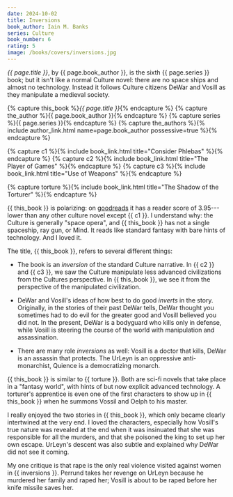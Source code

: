 ```yaml
---
date: 2024-10-02
title: Inversions
book_author: Iain M. Banks
series: Culture
book_number: 6
rating: 5
image: /books/covers/inversions.jpg
---
```


<cite class="book-title">{{ page.title }}</cite>, by <span
class="author-name">{{ page.book_author }}</span>, is the sixth <span
class="book-series">{{ page.series }}</span> book; but it isn't like a normal
Culture novel: there are no space ships and almost no technology. Instead it
follows Culture citizens DeWar and Vosill as they manipulate a medieval
society.

{% capture this_book %}<cite class="book-title">{{ page.title }}</cite>{% endcapture %}
{% capture the_author %}<span class="author-name">{{ page.book_author }}</span>{% endcapture %}
{% capture series %}<span class="book-series">{{ page.series }}</span>{% endcapture %}
{% capture the_authors %}{% include author_link.html name=page.book_author possessive=true %}{% endcapture %}

{% capture c1 %}{% include book_link.html title="Consider Phlebas" %}{% endcapture %}
{% capture c2 %}{% include book_link.html title="The Player of Games" %}{% endcapture %}
{% capture c3 %}{% include book_link.html title="Use of Weapons" %}{% endcapture %}

{% capture torture %}{% include book_link.html title="The Shadow of the Torturer" %}{% endcapture %}

{{ this_book }} is polarizing: on [goodreads][gr] it has a reader score of
3.95---lower than any other culture novel except {{ c1 }}. I understand why:
the Culture is generally "space opera", and {{ this_book }} has not a single
spaceship, ray gun, or Mind. It reads like standard fantasy with bare hints of
technology. And I loved it.

[gr]: https://www.goodreads.com/book/show/12017.Inversions

The title, {{ this_book }}, refers to several different things:

- The book is an _inversion_ of the standard Culture narrative. In {{ c2 }}
  and {{ c3 }}, we saw the Culture manipulate less advanced civilizations from
  the Cultures perspective. In {{ this_book }}, we see it from the perspective
  of the manipulated civilization.

- DeWar and Vosill's ideas of how best to do good _inverts_ in the story.
  Originally, in the stories of their past DeWar tells, DeWar thought you
  sometimes had to do evil for the greater good and Vosill believed you did
  not. In the present, DeWar is a bodyguard who kills only in defense, while
  Vosill is steering the course of the world with manipulation and
  assassination.

- There are many role _inversions_ as well: Vosill is a doctor that kills,
  DeWar is an assassin that protects. The UrLeyn is an oppressive
  anti-monarchist, Quience is a democratizing monarch.

{{ this_book }} is similar to {{ torture }}. Both are sci-fi novels that take
place in a "fantasy world", with hints of but now explicit advanced
technology. A torturer's apprentice is even one of the first characters to
show up in {{ this_book }} when he summons Vossil and Oelph to his master.

I really enjoyed the two stories in {{ this_book }}, which only became clearly
intertwined at the very end. I loved the characters, especially how Vosill's
true nature was revealed at the end when it was insinuated that she was
responsible for all the murders, and that she poisoned the king to set up her
own escape. UrLeyn's descent was also subtle and explained why DeWar did not
see it coming.

My one critique is that rape is the only real violence visited against women
in {{ inversions }}. Perrund takes her revenge on UrLeyn because he murdered
her family and raped her; Vosill is about to be raped before her knife missile
saves her.


